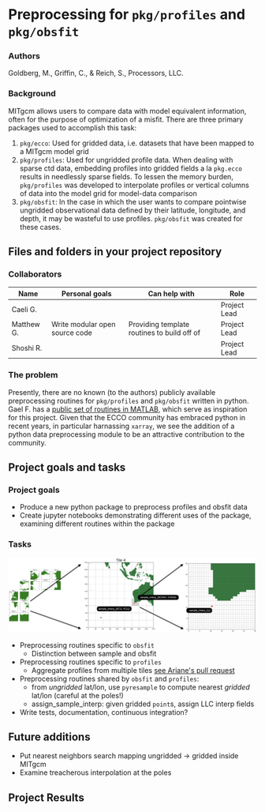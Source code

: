 # Preprocessing for `pkg/profiles` and `pkg/obsfit`
### Authors
Goldberg, M., Griffin, C., & Reich, S., Processors, LLC.

### Background
MITgcm allows users to compare data with model equivalent information, often for the purpose of optimization of a misfit. There are three primary packages used to accomplish this task:
1. `pkg/ecco`: Used for gridded data, i.e. datasets that have been mapped to a MITgcm model grid
2. `pkg/profiles`: Used for ungridded profile data. When dealing with sparse ctd data, embedding profiles into gridded fields a la `pkg.ecco` results in needlessly sparse fields. To lessen the memory burden, `pkg/profiles` was developed to interpolate profiles or vertical columns of data into the model grid for model-data comparison
3. `pkg/obsfit`: In the case in which the user wants to compare pointwise ungridded observational data defined by their latitude, longitude, and depth, it may be wasteful to use profiles. `pkg/obsfit` was created for these cases.


## Files and folders in your project repository

### Collaborators

| Name | Personal goals | Can help with | Role |
| ------------- | ------------- | ------------- | ------------- |
| Caeli G. | | | Project Lead |
| Matthew G. | Write modular open source code | Providing template routines to build off of | Project Lead |
| Shoshi R. | | | Project Lead |

### The problem

Presently, there are no known (to the authors) publicly available preprocessing routines for `pkg/profiles` and `pkg/obsfit` written in python. Gael F. has a [public set of routines in MATLAB](https://github.com/MITgcm/MITprof), which serve as inspiration for this project. Given that the ECCO community has embraced python in recent years, in particular harnassing `xarray`, we see the addition of a python data preprocessing module to be an attractive contribution to the community.

## Project goals and tasks

### Project goals

* Produce a new python package to preprocess profiles and obsfit data
* Create jupyter notebooks demonstrating different uses of the package, examining different routines within the package

### Tasks
![Test describing the image](images/llc_interp_diagram.png)
* Preprocessing routines specific to `obsfit`
  * Distinction between sample and obsfit
* Preprocessing routines specific to `profiles`
  * Aggregate profiles from multiple tiles [see Ariane's pull request](https://github.com/MITgcm/MITgcm/pull/836)
* Preprocessing routines shared by `obsfit` and `profiles`:
  * from _ungridded_ lat/lon, use `pyresample` to compute nearest _gridded_ lat/lon (careful at the poles!) 
  * assign_sample_interp: given gridded `point`s, assign LLC interp fields
* Write tests, documentation, continuous integration?

## Future additions
- Put nearest neighbors search mapping ungridded -> gridded inside MITgcm
- Examine treacherous interpolation at the poles

## Project Results